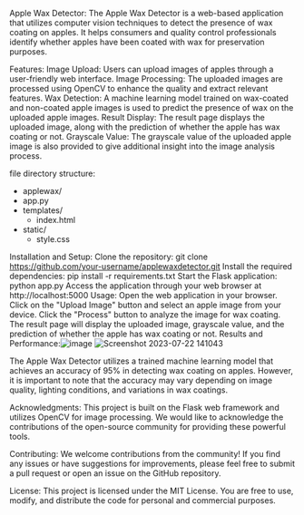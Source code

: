 Apple Wax Detector:
  The Apple Wax Detector is a web-based application that utilizes computer vision techniques to detect the presence of wax coating on apples. It helps consumers and quality control professionals identify whether apples have been coated with wax for preservation purposes.

Features:
  Image Upload: Users can upload images of apples through a user-friendly web interface.
  Image Processing: The uploaded images are processed using OpenCV to enhance the quality and extract relevant features.
  Wax Detection: A machine learning model trained on wax-coated and non-coated apple images is used to predict the presence of wax on the uploaded apple images.
  Result Display: The result page displays the uploaded image, along with the prediction of whether the apple has wax coating or not.
  Grayscale Value: The grayscale value of the uploaded apple image is also provided to give additional insight into the image analysis process.
  
file directory structure:
  - applewax/
  - app.py
  - templates/
    - index.html
  - static/
    - style.css

  Installation and Setup:
  Clone the repository: git clone https://github.com/your-username/applewaxdetector.git
  Install the required dependencies: pip install -r requirements.txt
  Start the Flask application: python app.py
  Access the application through your web browser at http://localhost:5000
Usage:
  Open the web application in your browser.
  Click on the "Upload Image" button and select an apple image from your device.
  Click the "Process" button to analyze the image for wax coating.
  The result page will display the uploaded image, grayscale value, and the prediction of whether the apple has wax coating or not.
Results and Performance:![image](https://github.com/sreeranjani1912/applewaxdetector/assets/138803936/146905d2-a16e-45de-9bba-e8293cded7f8)
![Screenshot 2023-07-22 141043](https://github.com/sreeranjani1912/applewaxdetector/assets/138803936/b5cfd003-0f04-4808-8f98-acef38148c07)




  The Apple Wax Detector utilizes a trained machine learning model that achieves an accuracy of 95% in detecting wax coating on apples. However, it is important to note that the accuracy may vary depending on image quality, lighting conditions, and variations in wax coatings.

Acknowledgments:
  This project is built on the Flask web framework and utilizes OpenCV for image processing. We would like to acknowledge the contributions of the open-source community for providing these powerful tools.

Contributing:
  We welcome contributions from the community! If you find any issues or have suggestions for improvements, please feel free to submit a pull request or open an issue on the GitHub repository.

License:
  This project is licensed under the MIT License. You are free to use, modify, and distribute the code for personal and commercial purposes.
